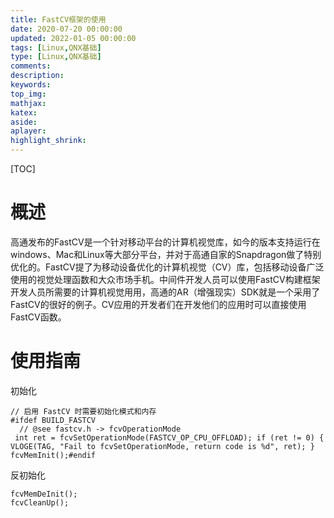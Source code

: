 ```yaml
---
title: FastCV框架的使用
date: 2020-07-20 00:00:00
updated: 2022-01-05 00:00:00
tags: [Linux,QNX基础]
type: [Linux,QNX基础]
comments:  
description:  
keywords:  
top_img:
mathjax:
katex:
aside:
aplayer:
highlight_shrink:
---
```




[TOC]



# 概述

  高通发布的FastCV是一个针对移动平台的计算机视觉库，如今的版本支持运行在windows、Mac和Linux等大部分平台，并对于高通自家的Snapdragon做了特别优化的。FastCV提了为移动设备优化的计算机视觉（CV）库，包括移动设备广泛使用的视觉处理函数和大众市场手机。中间件开发人员可以使用FastCV构建框架开发人员所需要的计算机视觉用用，高通的AR（增强现实）SDK就是一个采用了FastCV的很好的例子。CV应用的开发者们在开发他们的应用时可以直接使用FastCV函数。





# 使用指南



初始化
```
// 启用 FastCV 时需要初始化模式和内存  
#ifdef BUILD_FASTCV  
  // @see fastcv.h -> fcvOperationMode  
 int ret = fcvSetOperationMode(FASTCV_OP_CPU_OFFLOAD); if (ret != 0) { VLOGE(TAG, "Fail to fcvSetOperationMode, return code is %d", ret); } fcvMemInit();#endif

```


反初始化
```
fcvMemDeInit();  
fcvCleanUp();
```



